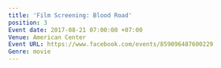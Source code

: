 ```yaml
---
title: 'Film Screening: Blood Road'
position: 3
Event date: 2017-08-21 07:00:00 +07:00
Venue: American Center
Event URL: https://www.facebook.com/events/859096487600229
Genre: movie
---
```


